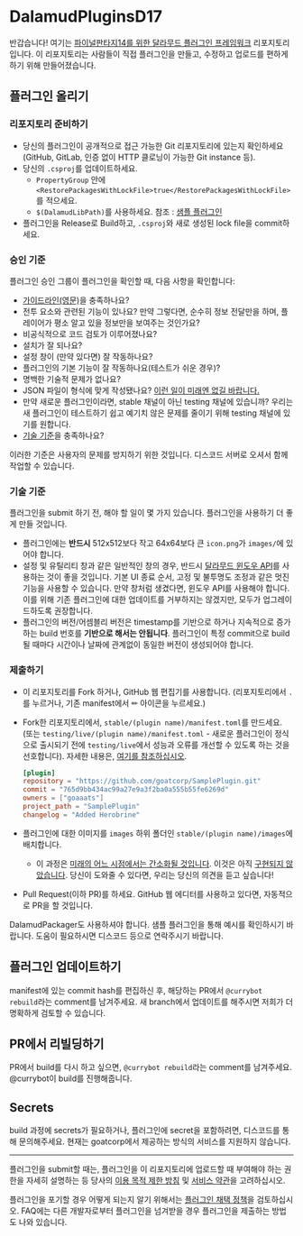 # DalamudPluginsD17

반갑습니다! 여기는 [파이널판타지14를 위한 달라무드 플러그인 프레임워크](https://github.com/dohwacorp/Dalamud) 리포지토리입니다.
이 리포지토리는 사람들이 직접 플러그인을 만들고, 수정하고 업로드를 편하게 하기 위해 만들어졌습니다.

## 플러그인 올리기

### 리포지토리 준비하기

- 당신의 플러그인이 공개적으로 접근 가능한 Git 리포지토리에 있는지 확인하세요(GitHub, GitLab, 인증 없이 HTTP 클로닝이 가능한 Git instance 등).
- 당신의 `.csproj`를 업데이트하세요.
	- `PropertyGroup` 안에 `<RestorePackagesWithLockFile>true</RestorePackagesWithLockFile>`를 적으세요.
	- `$(DalamudLibPath)`를 사용하세요. 참조 : [샘플 플러그인](https://github.com/goatcorp/SamplePlugin/blob/c6a5f5fcbf8e6812f274fab6347307c0283bd6fb/SamplePlugin/Dalamud.Plugin.Bootstrap.targets#L10)
- 플러그인을 Release로 Build하고, `.csproj`와 새로 생성된 lock file을 commit하세요.

### 승인 기준

플러그인 승인 그룹이 플러그인을 확인할 때, 다음 사항을 확인합니다:

- [가이드라인(영문)](https://dalamud.dev/plugin-development/restrictions#what-am-i-allowed-to-do-in-my-plugin)을 충족하나요?
- 전투 요소와 관련된 기능이 있나요? 만약 그렇다면, 순수히 정보 전달만을 하며, 플레이어가 평소 알고 있을 정보만을 보여주는 것인가요?
- 비공식적으로 코드 검토가 이루어졌나요?
- 설치가 잘 되나요?
- 설정 창이 (만약 있다면) 잘 작동하나요?
- 플러그인의 기본 기능이 잘 작동하나요(테스트가 쉬운 경우)?
- 명백한 기술적 문제가 없나요?
- JSON 파일이 형식에 맞게 작성됐나요? [이런 일이 미래엔 없길 바랍니다.](https://github.com/goatcorp/DalamudPackager/issues/8)
- 만약 새로운 플러그인이라면, stable 채널이 아닌 testing 채널에 있습니까? 우리는 새 플러그인이 테스트하기 쉽고 예기치 않은 문제를 줄이기 위해 testing 채널에 있기를 원합니다.
- [기술 기준](#기술-기준)을 충족하나요?

이러한 기준은 사용자의 문제를 방지하기 위한 것입니다. 디스코드 서버로 오셔서 함께 작업할 수 있습니다.

### 기술 기준

플러그인을 submit 하기 전, 해야 할 일이 몇 가지 있습니다. 플러그인을 사용하기 더 좋게 만들 것입니다.
- 플러그인에는 **반드시** 512x512보다 작고 64x64보다 큰 `icon.png`가 `images/`에 있어야 합니다.
- 설정 및 유틸리티 창과 같은 일반적인 창의 경우, 반드시 [달라무드 윈도우 API](https://dalamud.dev/api/Dalamud.Interface.Windowing/)를 사용하는 것이 좋을 것입니다. 기본 UI 종료 순서, 고정 및 불투명도 조정과 같은 멋진 기능을 사용할 수 있습니다. 만약 창처럼 생겼다면, 윈도우 API를 사용해야 합니다. 이를 위해 기존 플러그인에 대한 업데이트를 거부하지는 않겠지만, 모두가 업그레이드하도록 권장합니다.
- 플러그인의 버전/어셈블리 버전은 timestamp를 기반으로 하거나 지속적으로 증가하는 build 번호를 **기반으로 해서는 안됩니다**. 플러그인이 특정 commit으로 build될 때마다 시간이나 날짜에 관계없이 동일한 버전이 생성되어야 합니다.

### 제출하기

- 이 리포지토리를 Fork 하거나, GitHub 웹 편집기를 사용합니다. (리포지토리에서 `.`를 누르거나, 기존 manifest에서 ✏ 아이콘을 누르세요.)
- Fork한 리포지토리에서, `stable/(plugin name)/manifest.toml`를 만드세요. (또는 `testing/live/(plugin name)/manifest.toml` - 새로운 플러그인이 정식으로 출시되기 전에 `testing/live`에서 성능과 오류를 개선할 수 있도록 하는 것을 선호합니다). 자세한 내용은, [여기를 참조하십시오](https://github.com/goatcorp/DIPs/blob/main/text/17-automated-build-and-submit-pipeline.md#guide-level-explanation).

  ```toml
  [plugin]
  repository = "https://github.com/goatcorp/SamplePlugin.git"
  commit = "765d9bb434ac99a27e9a3f2ba0a555b55fe6269d"
  owners = ["goaaats"]
  project_path = "SamplePlugin"
  changelog = "Added Herobrine"
  ```

- 플러그인에 대한 이미지를 `images` 하위 폴더인 `stable/(plugin name)/images`에 배치합니다.
  - 이 과정은 [미래의 어느 시점에서는 간소화될 것입니다](https://github.com/goatcorp/DIPs/pull/45). 이것은 아직 [구현되지 않았습니다](https://github.com/goatcorp/DalamudPackager/issues/9). 당신이 도와줄 수 있다면, 우리는 당신의 의견을 듣고 싶습니다!
- Pull Request(이하 PR)를 하세요. GitHub 웹 에디터를 사용하고 있다면, 자동적으로 PR을 할 것입니다.

DalamudPackager도 사용하셔야 합니다. 샘플 플러그인을 통해 예시를 확인하시기 바랍니다. 도움이 필요하시면 디스코드 등으로 연락주시기 바랍니다.

## 플러그인 업데이트하기

manifest에 있는 commit hash를 편집하신 후, 해당하는 PR에서 `@currybot rebuild`라는 comment를 남겨주세요. 새 branch에서 업데이트를 해주시면 저희가 더 명확하게 검토할 수 있습니다.

## PR에서 리빌딩하기

PR에서 build를 다시 하고 싶으면, `@currybot rebuild`라는 comment를 남겨주세요. @currybot이 build를 진행해줍니다.

## Secrets

build 과정에 secrets가 필요하거나, 플러그인에 secret을 포함하려면, 디스코드를 통해 문의해주세요. 현재는 goatcorp에서 제공하는 방식의 서비스를 지원하지 않습니다.

---

플러그인을 submit할 때는, 플러그인을 이 리포지토리에 업로드할 때 부여해야 하는 권한을 자세히 설명하는 등 당사의 [이용 목적 제한 방침](<https://github.com/goatcorp/FFXIVQuickLauncher/wiki/Acceptable-Use-Policy-(Official-Plugin-Repository)>) 및 [서비스 약관](<https://github.com/goatcorp/FFXIVQuickLauncher/wiki/Terms-and-Conditions-of-Use-(XIVLauncher,-Dalamud-&-Official-Plugin-Repository)>)을 고려하십시오.

플러그인을 포기할 경우 어떻게 되는지 알기 위해서는 [플러그인 채택 정책](https://dalamud.dev/faq/adoption)을 검토하십시오. FAQ에는 다른 개발자로부터 플러그인을 넘겨받을 경우 플러그인을 제출하는 방법도 나와 있습니다.
